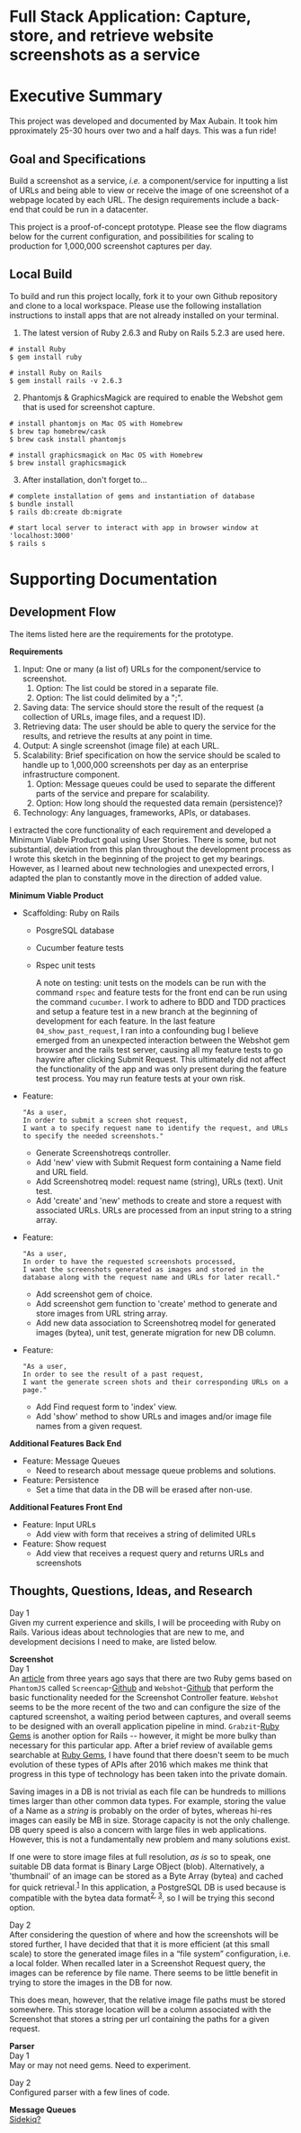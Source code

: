 # Full Stack Application: Capture, store, and retrieve website screenshots as a service

# Executive Summary
This project was developed and documented by Max Aubain.  It took him pproximately 25-30 hours over two and a half days.  This was a fun ride!

## Goal and Specifications
Build a screenshot as a service, _i.e._ a component/service for inputting a list of URLs and being able to view or receive the image of one screenshot of a webpage located by each URL. The design requirements include a back-end that could be run in a datacenter.  

This project is a proof-of-concept prototype.  Please see the flow diagrams below for the current configuration, and possibilities for scaling to production for 1,000,000 screenshot captures per day.



## Local Build
To build and run this project locally, fork it to your own Github repository and clone to a local workspace.  Please use the following installation instructions to install apps that are not already installed on your terminal.
1. The latest version of Ruby 2.6.3 and Ruby on Rails 5.2.3 are used here.
```
# install Ruby
$ gem install ruby

# install Ruby on Rails
$ gem install rails -v 2.6.3
```
2. Phantomjs & GraphicsMagick are required to enable the Webshot gem that is used for screenshot capture.
```
# install phantomjs on Mac OS with Homebrew
$ brew tap homebrew/cask
$ brew cask install phantomjs

# install graphicsmagick on Mac OS with Homebrew
$ brew install graphicsmagick
```
3. After installation, don't forget to...
```
# complete installation of gems and instantiation of database
$ bundle install
$ rails db:create db:migrate

# start local server to interact with app in browser window at 'localhost:3000'
$ rails s
```
# Supporting Documentation
## Development Flow 
The items listed here are the requirements for the prototype.

**Requirements**<br>
1. Input: One or many (a list of) URLs for the component/service to screenshot.
   1. Option: The list could be stored in a separate file.
   2. Option: The list could delimited by a ";".
2. Saving data: The service should store the result of the request (a collection of URLs, image files, and a request ID).  
3. Retrieving data: The user should be able to query the service for the results, and retrieve the results at any point in time.
4. Output: A single screenshot (image file) at each URL.
5. Scalability: Brief specification on how the service should be scaled to handle up to 1,000,000 screenshots per day as an enterprise infrastructure component.
   1. Option: Message queues could be used to separate the different parts of the service and prepare for scalability.
   2. Option: How long should the requested data remain (persistence)?
6. Technology: Any languages, frameworks, APIs, or databases.

I extracted the core functionality of each requirement and developed a Minimum Viable Product goal using User Stories.  There is some, but not substantial, deviation from this plan throughout the development process as I wrote this sketch in the beginning of the project to get my bearings.  However, as I learned about new technologies and unexpected errors, I adapted the plan to constantly move in the direction of added value.

**Minimum Viable Product**<br>
* Scaffolding: Ruby on Rails
  * PosgreSQL database
  * Cucumber feature tests
  * Rspec unit tests

      A note on testing: unit tests on the models can be run with the command `rspec` and feature tests for the front end can be run using the command `cucumber`.  I work to adhere to BDD and TDD practices and setup a feature test in a new branch at the beginning of development for each feature.  In the last feature `04_show_past_request`, I ran into a confounding bug I believe emerged from an unexpected interaction between the Webshot gem browser and the rails test server, causing all my feature tests to go haywire after clicking Submit Request.  This ultimately did not affect the functionality of the app and was only present during the feature test process.  You may run feature tests at your own risk.

* Feature:<br>
  ```
  "As a user,
  In order to submit a screen shot request,
  I want a to specify request name to identify the request, and URLs to specify the needed screenshots."
  ```
    * Generate Screenshotreqs controller.
    * Add 'new' view with Submit Request form containing a Name field and URL field.
    * Add Screenshotreq model: request name (string), URLs (text).  Unit test.
    * Add 'create' and 'new' methods to create and store a request with associated URLs.  URLs are processed from an input string to a string array.
* Feature:<br>
  ```
  "As a user,
  In order to have the requested screenshots processed,
  I want the screenshots generated as images and stored in the database along with the request name and URLs for later recall."
  ```
    * Add screenshot gem of choice.
    * Add screenshot gem function to 'create' method to generate and store images from URL string array.
    * Add new data association to Screenshotreq model for generated images (bytea), unit test, generate migration for new DB column.
* Feature:<br>
  ```
  "As a user,
  In order to see the result of a past request,
  I want the generate screen shots and their corresponding URLs on a page."
  ```
    * Add Find request form to 'index' view.
    * Add 'show' method to show URLs and images and/or image file names from a given request.

**Additional Features Back End**
* Feature: Message Queues
  * Need to research about message queue problems and solutions.
* Feature: Persistence
  * Set a time that data in the DB will be erased after non-use.

**Additional Features Front End**
* Feature: Input URLs
  * Add view with form that receives a string of delimited URLs
* Feature: Show request
  * Add view that receives a request query and returns URLs and screenshots

## Thoughts, Questions, Ideas, and Research
Day 1<br>
Given my current experience and skills, I will be proceeding with Ruby on Rails.  Various ideas about technologies that are new to me, and development decisions I need to make, are listed below.

**Screenshot**<br>
Day 1<br>
An [article](https://redpanthers.co/screenshots-using-ruby/) from three years ago says that there are two Ruby gems based on `PhantomJS` called `Screencap`-[Github](https://github.com/maxwell/screencap) and `Webshot`-[Github](https://github.com/vitalie/webshot) that perform the basic functionality needed for the Screenshot Controller feature.  `Webshot` seems to be the more recent of the two and can configure the size of the captured screenshot, a waiting period between captures, and overall seems to be designed with an overall application pipeline in mind.  `Grabzit`-[Ruby Gems](https://rubygems.org/gems/grabzit) is another option for Rails -- however, it might be more bulky than necessary for this particular app.  After a brief review of available gems searchable at [Ruby Gems](https://rubygems.org/), I have found that there doesn't seem to be much evolution of these types of APIs after 2016 which makes me think that progress in this type of technology has been taken into the private domain.

Saving images in a DB is not trivial as each file can be hundreds to millions times larger than other common data types.  For example, storing the value of a Name as a _string_ is probably on the order of bytes, whereas hi-res images can easily be MB in size.  Storage capacity is not the only challenge.  DB query speed is also a concern with large files in web applications.  However, this is not a fundamentally new problem and many solutions exist.

If one were to store image files at full resolution, _as is_ so to speak, one suitable DB data format is Binary Large OBject (blob).  Alternatively, a 'thumbnail' of an image can be stored as a Byte Array (bytea) and cached for quick retrieval.<sup>[1](https://stackoverflow.com/questions/54500/storing-images-in-postgresql)</sup>  In this application, a PostgreSQL DB is used because is compatible with the bytea data format<sup>[2](https://www.postgresql.org/docs/9.1/datatype-binary.html), [3](https://edgeguides.rubyonrails.org/active_record_postgresql.html)</sup>, so I will be trying this second option.

Day 2<br>
After considering the question of where and how the screenshots will be stored further, I have decided that that it is more efficient (at this small scale) to store the generated image files in a “file system” configuration, i.e. a local folder.   When recalled later in a Screenshot Request query, the images can be reference by file name.  There seems to be little benefit in trying to store the images in the DB for now.  

This does mean, however, that the relative image file paths must be stored somewhere.  This storage location will be a column associated with the Screenshot that stores a string per url containing the paths for a given request.

**Parser**<br>
Day 1<br>
May or may not need gems.  Need to experiment.

Day 2<br>
Configured parser with a few lines of code.

**Message Queues**<br>
[Sidekiq?](https://sidekiq.org/products/pro.html)





